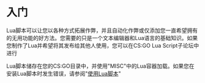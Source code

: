 # 入门

Lua脚本可以让您以各种方式拓展作弊，并且自动化作弊或仅添加您一直希望拥有的无用功能的好方法。您需要的只是一个文本编辑器和Lua语言的基础知识。如果您制作了Lua并希望将其发布给其他人使用，您可以在CS:GO Lua Script子论坛中进行

Lua脚本储存在您的CS:GO目录中，并使用"MISC"中的Lua容器加载。如果您在安装Lua脚本时发生错误，请参阅"[使用Lua脚本](../../shi-yong-gamesense/shi-yong-lua-jiao-ben.md)"
